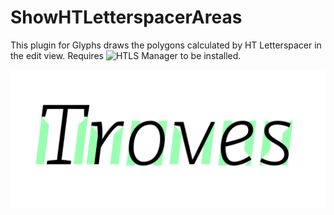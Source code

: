 # ShowHTLetterspacerAreas
This plugin for Glyphs draws the polygons calculated by HT Letterspacer in the edit view. Requires ![HTLS Manager](https://github.com/eweracs/HTLSManager) to be installed.


![Areas are shown in green.](ShowHTLSAreas.png "Show Angled Handles Screenshot")